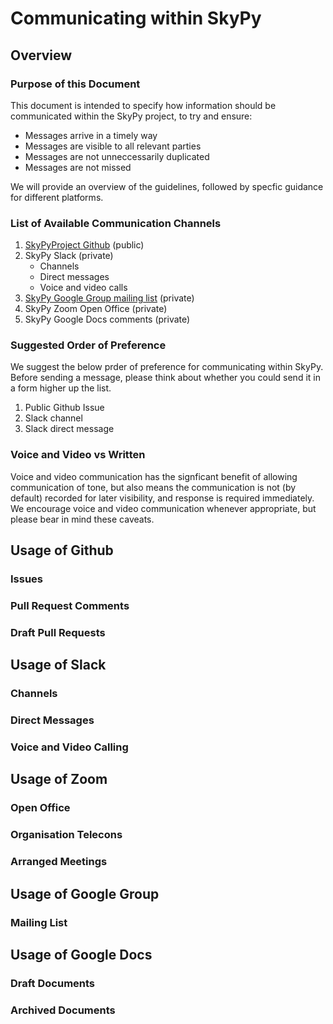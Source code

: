 Communicating within SkyPy
==========================

Overview
--------

### Purpose of this Document

This document is intended to specify how information should be communicated within the SkyPy project, to try and ensure:
  - Messages arrive in a timely way
  - Messages are visible to all relevant parties
  - Messages are not unneccessarily duplicated
  - Messages are not missed

We will provide an overview of the guidelines, followed by specfic guidance for different platforms.

### List of Available Communication Channels

  1. [SkyPyProject Github](https://github.com/skypyproject/) (public)
  2. SkyPy Slack (private)
      - Channels
      - Direct messages
      - Voice and video calls
  3. [SkyPy Google Group mailing list](https://groups.google.com/forum/#!forum/skypy) (private)
  4. SkyPy Zoom Open Office (private)
  5. SkyPy Google Docs comments (private)


### Suggested Order of Preference

We suggest the below prder of preference for communicating within SkyPy. Before sending a message, please think about whether you could send it in a form higher up the list.

  1. Public Github Issue
  2. Slack channel
  3. Slack direct message

### Voice and Video vs Written

Voice and video communication has the signficant benefit of allowing communication of tone, but also means the communication is not (by default) recorded for later visibility, and response is required immediately. We encourage voice and video communication whenever appropriate, but please bear in mind these caveats.

Usage of Github
----------------

### Issues

### Pull Request Comments

### Draft Pull Requests

Usage of Slack
--------------

### Channels

### Direct Messages

### Voice and Video Calling

Usage of Zoom
-------------

### Open Office

### Organisation Telecons

### Arranged Meetings

Usage of Google Group
---------------------

### Mailing List

Usage of Google Docs
--------------------

### Draft Documents

### Archived Documents